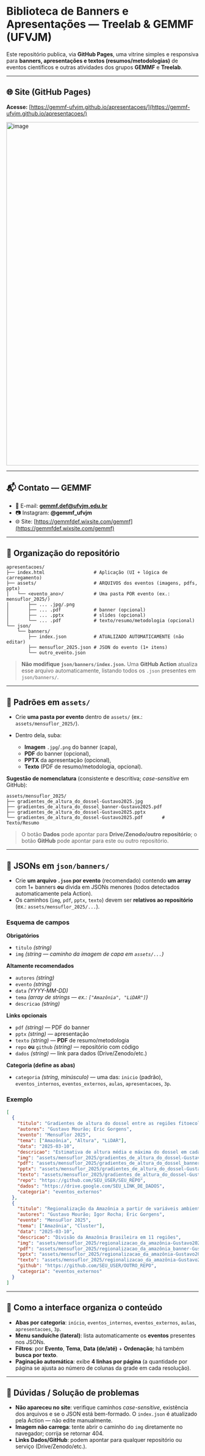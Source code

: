 # Biblioteca de Banners e Apresentações — Treelab & GEMMF (UFVJM)

Este repositório publica, via **GitHub Pages**, uma vitrine simples e responsiva para **banners, apresentações e textos (resumos/metodologias)** de eventos científicos e outras atividades dos grupos **GEMMF** e **Treelab**.

---

## 🌐 Site (GitHub Pages)

**Acesse:** [https://gemmf-ufvjm.github.io/apresentacoes/](https://gemmf-ufvjm.github.io/apresentacoes/)

<a href="https://gemmf-ufvjm.github.io/apresentacoes/" target="_blank">
  <img width="787" height="898" alt="image" src="https://github.com/user-attachments/assets/258eda7a-ec31-4144-b309-21e8bf90ee96" />
</a>

---

## 📬 Contato — GEMMF

* 📧 E-mail: **[gemmf.def@ufvjm.edu.br](mailto:gemmf.def@ufvjm.edu.br)**
* 📷 Instagram: **@gemmf_ufvjm**
* 🌐 Site: [https://gemmfdef.wixsite.com/gemmf](https://gemmfdef.wixsite.com/gemmf)

---

## 📁 Organização do repositório

```
apresentacoes/
├── index.html                  # Aplicação (UI + lógica de carregamento)
├── assets/                     # ARQUIVOS dos eventos (imagens, pdfs, pptx)
│   └── <evento_ano>/           # Uma pasta POR evento (ex.: mensuflor_2025/)
│       ├── ... .jpg/.png
│       ├── ... .pdf            # banner (opcional)
│       ├── ... .pptx           # slides (opcional)
│       └── ... .pdf            # texto/resumo/metodologia (opcional)
└── json/
    └── banners/
        ├── index.json          # ATUALIZADO AUTOMATICAMENTE (não editar)
        ├── mensuflor_2025.json # JSON do evento (1+ itens)
        └── outro_evento.json
```

> **Não modifique `json/banners/index.json`.** Uma **GitHub Action** atualiza esse arquivo automaticamente, listando todos os `.json` presentes em `json/banners/`.

---

## 🧱 Padrões em `assets/`

* Crie **uma pasta por evento** dentro de `assets/` (ex.: `assets/mensuflor_2025/`).
* Dentro dela, suba:

  * **Imagem** `.jpg`/`.png` do banner (capa),
  * **PDF** do banner (opcional),
  * **PPTX** da apresentação (opcional),
  * **Texto** (PDF de resumo/metodologia, opcional).

**Sugestão de nomenclatura** (consistente e descritiva; *case-sensitive* em GitHub):

```
assets/mensuflor_2025/
├── gradientes_de_altura_do_dossel-Gustavo2025.jpg
├── gradientes_de_altura_do_dossel_banner-Gustavo2025.pdf
├── gradientes_de_altura_do_dossel-Gustavo2025.pptx
└── gradientes_de_altura_do_dossel-Gustavo2025.pdf       # Texto/Resumo
```

> O botão **Dados** pode apontar para **Drive/Zenodo/outro repositório**; o botão **GitHub** pode apontar para este ou outro repositório.

---

## 🧾 JSONs em `json/banners/`

* Crie **um arquivo `.json` por evento** (recomendado) contendo **um array** com 1+ banners **ou** divida em JSONs menores (todos detectados automaticamente pela Action).
* Os caminhos (`img`, `pdf`, `pptx`, `texto`) devem ser **relativos ao repositório** (ex.: `assets/mensuflor_2025/...`).

### Esquema de campos

**Obrigatórios**

* `titulo` *(string)*
* `img` *(string — caminho da imagem de capa em `assets/...`)*

**Altamente recomendados**

* `autores` *(string)*
* `evento` *(string)*
* `data` *(YYYY-MM-DD)*
* `tema` *(array de strings — ex.: `["Amazônia", "LiDAR"]`)*
* `descricao` *(string)*

**Links opcionais**

* `pdf` *(string)* — PDF do banner
* `pptx` *(string)* — apresentação
* `texto` *(string)* — **PDF** de resumo/metodologia
* `repo` **ou** `github` *(string)* — repositório com código
* `dados` *(string)* — link para dados (Drive/Zenodo/etc.)

**Categoria (define as abas)**

* `categoria` *(string, minúsculo)* — uma das:
  `inicio` (padrão), `eventos_internos`, `eventos_externos`, `aulas`, `apresentacoes`, `3p`.

### Exemplo

```json
[
  {
    "titulo": "Gradientes de altura do dossel entre as regiões fitoecológicas da Amazônia",
    "autores": "Gustavo Mourão; Eric Gorgens",
    "evento": "MensuFlor 2025",
    "tema": ["Amazônia", "Altura", "LiDAR"],
    "data": "2025-03-10",
    "descricao": "Estimativa de altura média e máxima do dossel em cada fitofisionomia do IBGE",
    "img": "assets/mensuflor_2025/gradientes_de_altura_do_dossel-Gustavo2025.jpg",
    "pdf": "assets/mensuflor_2025/gradientes_de_altura_do_dossel_banner-Gustavo2025.pdf",
    "pptx": "assets/mensuflor_2025/gradientes_de_altura_do_dossel-Gustavo2025.pptx",
    "texto": "assets/mensuflor_2025/gradientes_de_altura_do_dossel-Gustavo2025.pdf",
    "repo": "https://github.com/SEU_USER/SEU_REPO",
    "dados": "https://drive.google.com/SEU_LINK_DE_DADOS",
    "categoria": "eventos_externos"
  },
  {
    "titulo": "Regionalização da Amazônia a partir de variáveis ambientais",
    "autores": "Gustavo Mourão; Igor Rocha; Eric Gorgens",
    "evento": "MensuFlor 2025",
    "tema": ["Amazônia", "Cluster"],
    "data": "2025-03-10",
    "descricao": "Divisão da Amazônia Brasileira em 11 regiões",
    "img": "assets/mensuflor_2025/regionalizacao_da_amazônia-Gustavo2025.jpg",
    "pdf": "assets/mensuflor_2025/regionalizacao_da_amazônia_banner-Gustavo2025.pdf",
    "pptx": "assets/mensuflor_2025/regionalizacao_da_amazônia-Gustavo2025.pptx",
    "texto": "assets/mensuflor_2025/regionalizacao_da_amazônia-Gustavo2025.pdf",
    "github": "https://github.com/SEU_USER/OUTRO_REPO",
    "categoria": "eventos_externos"
  }
]
```

---

## 🔎 Como a interface organiza o conteúdo

* **Abas por categoria**: `início`, `eventos_internos`, `eventos_externos`, `aulas`, `apresentacoes`, `3p`.
* **Menu sanduíche (lateral)**: lista automaticamente os **eventos** presentes nos JSONs.
* **Filtros**: por **Evento**, **Tema**, **Data (de/até)** + **Ordenação**; há também **busca por texto**.
* **Paginação automática**: exibe **4 linhas por página** (a quantidade por página se ajusta ao número de colunas da grade em cada resolução).

---

## 🧯 Dúvidas / Solução de problemas

* **Não apareceu no site**: verifique caminhos *case-sensitive*, existência dos arquivos e se o JSON está bem-formado. O `index.json` é atualizado pela Action — não edite manualmente.
* **Imagem não carrega**: tente abrir o caminho do `img` diretamente no navegador; corrija se retornar 404.
* **Links Dados/GitHub**: podem apontar para qualquer repositório ou serviço (Drive/Zenodo/etc.).
